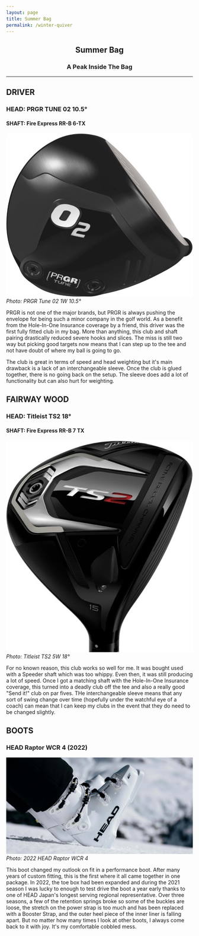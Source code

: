 ```yaml
---
layout: page
title: Summer Bag
permalink: /winter-quiver
---
```


## <center>Summer Bag</center>
### <center>A Peak Inside The Bag</center>

***

## DRIVER
###  HEAD: PRGR TUNE 02 10.5°
#### SHAFT: Fire Express RR-B 6-TX
![Photo of PRGR Tune 02.](/assets/img/bag-prgr-driver.jpeg)
*Photo: PRGR Tune 02 1W 10.5°*

PRGR is not one of the major brands, but PRGR is always pushing the envelope for being such a minor company in the golf world. As a benefit from the Hole-In-One Insurance coverage by a friend, this driver was the first fully fitted club in my bag. More than anything, this club and shaft pairing drastically reduced severe hooks and slices. The miss is still two way but picking good targets now means that I can step up to the tee and not have doubt of where my ball is going to go.

The club is great in terms of speed and head weighting but it's main drawback is a lack of an interchangeable sleeve. Once the club is glued together, there is no going back on the setup. The sleeve does add a lot of functionality but can also hurt for weighting.

## FAIRWAY WOOD
###  HEAD: Titleist TS2 18°
#### SHAFT: Fire Express RR-B 7 TX
![Photo of Titleist TS2 fairway wood.](/assets/img/bag-ts2-creek.jpg)
*Photo: Titleist TS2 5W 18°*

For no known reason, this club works so well for me. It was bought used with a Speeder shaft which was too whippy. Even then, it was still producing a lot of speed. Once I got a matching shaft with the Hole-In-One Insurance coverage, this turned into a deadly club off the tee and also a really good "Send it!" club on par fives. THe interchangeable sleeve means that any sort of swing change over time (hopefully under the watchful eye of a coach) can mean that I can keep my clubs in the event that they do need to be changed slightly.

## BOOTS
### HEAD Raptor WCR 4 (2022)
![Photo of HEAD Raptor WCR 4 Ski boots](/assets/img/head-raptor-ski-boots.jpeg)
*Photo: 2022 HEAD Raptor WCR 4*

This boot changed my outlook on fit in a performance boot. After many years of custom fitting, this is the first where it all came together in one package. In 2022, the toe box had been expanded and during the 2021 season I was lucky to enough to test drive the boot a year early thanks to one of HEAD Japan's longest serving regional representative. Over three seasons, a few of the retention springs broke so some of the buckles are loose, the stretch on the power strap is too much and has been replaced with a Booster Strap, and the outer heel piece of the inner liner is falling apart. But no matter how many times I look at other boots, I always come back to it with joy. It's my comfortable cobbled mess.
